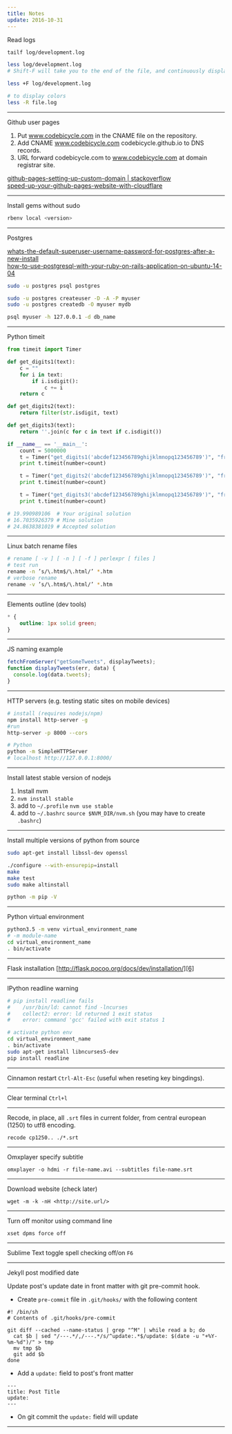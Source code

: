 ```yaml
---
title: Notes
update: 2016-10-31
---
```


Read logs

```sh
tailf log/development.log

less log/development.log
# Shift-F will take you to the end of the file, and continuously display new contents. In other words, it behaves just like tail -f.

less +F log/development.log

# to display colors
less -R file.log
```
***

Github user pages

1. Put www.codebicycle.com in the CNAME file on the repository.
2. Add CNAME www.codebicycle.com codebicycle.github.io to DNS records.
3. URL forward codebicycle.com to www.codebicycle.com at domain registrar site.

[github-pages-setting-up-custom-domain | stackoverflow][1]  
[speed-up-your-github-pages-website-with-cloudflare][2]

[1]:    https://stackoverflow.com/questions/23097397/github-pages-setting-up-custom-domain

[2]:    http://abemedia.co.uk/blog/tutorials/speed-up-your-github-pages-website-with-cloudflare
***

Install gems without sudo

```sh
rbenv local <version>
```
***

Postgres

[whats-the-default-superuser-username-password-for-postgres-after-a-new-install][3]  
[how-to-use-postgresql-with-your-ruby-on-rails-application-on-ubuntu-14-04][4]

[3]:    https://serverfault.com/questions/110154/whats-the-default-superuser-username-password-for-postgres-after-a-new-install

[4]:    https://www.digitalocean.com/community/tutorials/how-to-use-postgresql-with-your-ruby-on-rails-application-on-ubuntu-14-04


```sh
sudo -u postgres psql postgres

sudo -u postgres createuser -D -A -P myuser
sudo -u postgres createdb -O myuser mydb

psql myuser -h 127.0.0.1 -d db_name
```
***

Python timeit

```python
from timeit import Timer

def get_digits1(text):
    c = ""
    for i in text:
        if i.isdigit():
            c += i
    return c

def get_digits2(text):
    return filter(str.isdigit, text)

def get_digits3(text):
    return ''.join(c for c in text if c.isdigit())

if __name__ == '__main__':
    count = 5000000
    t = Timer("get_digits1('abcdef123456789ghijklmnopq123456789')", "from __main__ import get_digits1")
    print t.timeit(number=count)

    t = Timer("get_digits2('abcdef123456789ghijklmnopq123456789')", "from __main__ import get_digits2")
    print t.timeit(number=count)

    t = Timer("get_digits3('abcdef123456789ghijklmnopq123456789')", "from __main__ import get_digits3")
    print t.timeit(number=count)

# 19.990989106  # Your original solution
# 16.7035926379 # Mine solution
# 24.8638381019 # Accepted solution
```
***

Linux batch rename files

```sh
# rename [ -v ] [ -n ] [ -f ] perlexpr [ files ]
# test run
rename -n ’s/\.htm$/\.html/’ *.htm
# verbose rename
rename -v ’s/\.htm$/\.html/’ *.htm
```
***

Elements outline (dev tools)

```css
* {
    outline: 1px solid green;
}
```
***

JS naming example

```js
fetchFromServer("getSomeTweets", displayTweets);
function displayTweets(err, data) {
  console.log(data.tweets);
}
```
***

HTTP servers (e.g. testing static sites on mobile devices)

```sh
# install (requires nodejs/npm)
npm install http-server -g
#run
http-server -p 8000 --cors
```

```sh
# Python
python -m SimpleHTTPServer
# localhost http://127.0.0.1:8000/
```
***

Install latest stable version of nodejs

1. Install nvm
2. `nvm install stable`
3. add to `~/.profile` `nvm use stable`
4. add to `~/.bashrc` `source $NVM_DIR/nvm.sh` (you may have to create `.bashrc`)

***

Install multiple versions of python from source

```sh
sudo apt-get install libssl-dev openssl 

./configure --with-ensurepip=install
make
make test
sudo make altinstall

python -m pip -V
```
***

Python virtual environment

```sh
python3.5 -m venv virtual_environment_name
# -m module-name
cd virtual_environment_name
. bin/activate
```
***

Flask installation [http://flask.pocoo.org/docs/dev/installation/][6]

[6]:    http://flask.pocoo.org/docs/dev/installation/
***

IPython readline warning

```sh
# pip install readline fails
#    /usr/bin/ld: cannot find -lncurses
#    collect2: error: ld returned 1 exit status
#    error: command 'gcc' failed with exit status 1

# activate python env 
cd virtual_environment_name
. bin/activate
sudo apt-get install libncurses5-dev
pip install readline
```
***

Cinnamon restart `Ctrl-Alt-Esc` (useful when reseting key bingdings).

***

Clear terminal `Ctrl+l`

***

Recode, in place, all `.srt` files in current folder, from central european (1250) to utf8 encoding.

```
recode cp1250.. ./*.srt
```
***

Omxplayer specify subtitle

```
omxplayer -o hdmi -r file-name.avi --subtitles file-name.srt
```
***

Download website (check later)

```
wget -m -k -nH <http://site.url/>
```
***

Turn off monitor using command line

```
xset dpms force off
```
***

Sublime Text toggle spell checking off/on `F6`

***

Jekyll post modified date

Update post's update date in front matter with git pre-commit hook.

- Create `pre-commit` file in `.git/hooks/` with the following content

```
#! /bin/sh
# Contents of .git/hooks/pre-commit

git diff --cached --name-status | grep "^M" | while read a b; do
  cat $b | sed "/---.*/,/---.*/s/^update:.*$/update: $(date -u "+%Y-%m-%d")/" > tmp
  mv tmp $b
  git add $b
done
```

- Add a `update:` field to post's front matter

```
---
title: Post Title
update:
---
```

- On git commit the `update:` field will update

***
